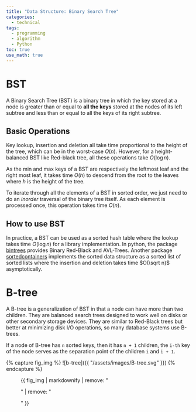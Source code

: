 ```yaml
---
title: "Data Structure: Binary Search Tree"
categories:
  - technical
tags:
  - programming
  - algorithm
  - Python
toc: true
use_math: true
---
```

# BST
A Binary Search Tree (BST) is a binary tree in which the key stored at a node is greater than or equal to **all the keys** stored at the nodes of its left subtree and less than or equal to all the keys of its right subtree.

## Basic Operations
Key lookup, insertion and deletion all take time proportional to the height of the tree, which can be in the worst-case $O(n)$. However, for a height-balanced BST like Red-black tree, all these operations take $O(\log n)$.

As the min and max keys of a BST are respectively the leftmost leaf and the right most leaf, it takes time $O(h)$ to descend from the root to the leaves where $h$ is the height of the tree.

To iterate through all the elements of a BST in sorted order, we just need to do an _inorder_ traversal of the binary tree itself. As each element is processed once, this operation takes time $O(n)$.

## How to use BST
In practice, a BST can be used as a sorted hash table where the lookup takes time $O(\log n)$ for a library implementation. In python, the package [bintrees](https://pypi.org/project/bintrees/) provides Binary Red-Black and AVL-Trees. Another package [sortedcontainers](http://www.grantjenks.com/docs/sortedcontainers/) implements the sorted data structure as a sorted list of sorted lists where the insertion and deletion takes time $O(\sqrt n)$ asymptotically.


# B-tree
A B-tree is a generalization of BST in that a node can have more than two children. They are balanced search trees designed to work well on disks or other secondary storage devices. They are similar to Red-Black trees but better at minimizing disk I/O operations, so many database systems use B-trees.

If a node of B-tree has `n` sorted keys, then it has `n + 1` children, the `i-th` key of the node serves as the separation point of the children `i` and `i + 1`.

{% capture fig_img %}
![b-tree]({{ "/assets/images/B-tree.svg" }})
{% endcapture %}

<figure>
  {{ fig_img | markdownify | remove: "<p>" | remove: "</p>" }}
</figure>
